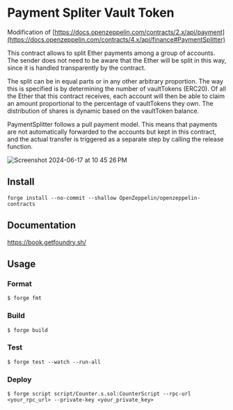 # Payment Spliter Vault Token

Modification of [https://docs.openzeppelin.com/contracts/2.x/api/payment](https://docs.openzeppelin.com/contracts/4.x/api/finance#PaymentSplitter)

This contract allows to split Ether payments among a group of accounts. The sender does not need to be aware that the Ether will be split in this way, since it is handled transparently by the contract.

The split can be in equal parts or in any other arbitrary proportion. The way this is specified is by determining the number of vaultTokens (ERC20). Of all the Ether that this contract receives, each account will then be able to claim an amount proportional to the percentage of vaultTokens they own. The distribution of shares is dynamic based on the vaultToken balance.

PaymentSplitter follows a pull payment model. This means that payments are not automatically forwarded to the accounts but kept in this contract, and the actual transfer is triggered as a separate step by calling the release function.

![Screenshot 2024-06-17 at 10 45 26 PM](https://github.com/leon-do/payment-spliter/assets/19412160/bb574b6b-a386-4bed-8b45-4bc79970e49a)


## Install

```shell
forge install --no-commit --shallow OpenZeppelin/openzeppelin-contracts
```

## Documentation

https://book.getfoundry.sh/

## Usage

### Format

```shell
$ forge fmt
```

### Build

```shell
$ forge build
```

### Test

```shell
$ forge test --watch --run-all
```

### Deploy

```shell
$ forge script script/Counter.s.sol:CounterScript --rpc-url <your_rpc_url> --private-key <your_private_key>
```